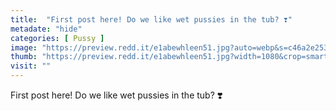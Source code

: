```yaml
---
title:  "First post here! Do we like wet pussies in the tub? ❣️"
metadate: "hide"
categories: [ Pussy ]
image: "https://preview.redd.it/e1abewhleen51.jpg?auto=webp&s=c46a2e253774070bf5c885a16914943d489b04fd"
thumb: "https://preview.redd.it/e1abewhleen51.jpg?width=1080&crop=smart&auto=webp&s=5707db09a9af90ce801f7d29fa6626479f178c10"
visit: ""
---
```

First post here! Do we like wet pussies in the tub? ❣️

